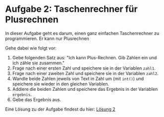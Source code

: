 # Aufgabe 2: Taschenrechner für Plusrechnen

In dieser Aufgabe geht es darum, einen ganz einfachen Taschenrechner zu programmieren. Er kann nur Plusrechnen

Gehe dabei wie folgt vor:

1. Gebe folgenden Satz aus: "Ich kann Plus-Rechnen. Gib Zahlen ein und ich zähle sie zusammen."
1. Frage nach einer ersten Zahl und speichere sie in der Variablen `zahl1`.
1. Frage nach einer zweiten Zahl und speichere sie in der Variablen `zahl2`.
1. Wandle beide Zahlen jeweils von Text in Zahl um (mit `int()`) und speichere sie wieder in den gleichen Variablen.
1. Addiere die beiden Zahlen und speichere das Ergebnis in der Variablen `ergebnis`.
1. Gebe das Ergebnis aus.

Eine Lösung zu der Aufgabe findest du hier: [Lösung 2](loesung2.py)
